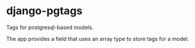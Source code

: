 django-pgtags
=============

Tags for postgresql-based models.

The app provides a field that uses an array type to store tags for a
model.
